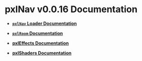 # pxlNav v0.0.16 Documentation

 - **[`pxlNav` Loader Documentation](pxlNav_loader.md)**

 - **[`pxlRoom` Documentation](pxlRooms.md)**

 - **[pxlEffects Documentation](pxlEffects.md)**

 - **[pxlShaders Documentation](pxlShaders.md)**

 